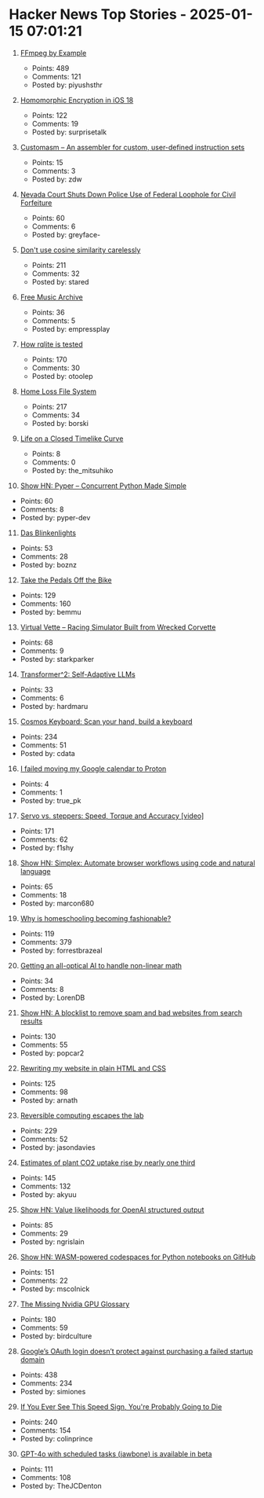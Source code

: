 # Hacker News Top Stories - 2025-01-15 07:01:21

1. [FFmpeg by Example](https://ffmpegbyexample.com/)
   - Points: 489
   - Comments: 121
   - Posted by: piyushsthr

2. [Homomorphic Encryption in iOS 18](https://boehs.org/node/homomorphic-encryption)
   - Points: 122
   - Comments: 19
   - Posted by: surprisetalk

3. [Customasm – An assembler for custom, user-defined instruction sets](https://github.com/hlorenzi/customasm)
   - Points: 15
   - Comments: 3
   - Posted by: zdw

4. [Nevada Court Shuts Down Police Use of Federal Loophole for Civil Forfeiture](https://ij.org/press-release/nevada-court-shuts-down-police-use-of-federal-loophole-for-civil-forfeiture/)
   - Points: 60
   - Comments: 6
   - Posted by: greyface-

5. [Don't use cosine similarity carelessly](https://p.migdal.pl/blog/2025/01/dont-use-cosine-similarity/)
   - Points: 211
   - Comments: 32
   - Posted by: stared

6. [Free Music Archive](https://freemusicarchive.org/home)
   - Points: 36
   - Comments: 5
   - Posted by: empressplay

7. [How rqlite is tested](https://philipotoole.com/how-is-rqlite-tested/)
   - Points: 170
   - Comments: 30
   - Posted by: otoolep

8. [Home Loss File System](https://docs.google.com/spreadsheets/d/1TPeJzW5pa-BiJZjuEa1yGSFs7ZJetbnxf2gjMvv4tkc/edit?usp=sharing)
   - Points: 217
   - Comments: 34
   - Posted by: borski

9. [Life on a Closed Timelike Curve](https://iopscience.iop.org/article/10.1088/1361-6382/ad98df#cqgad98dff1)
   - Points: 8
   - Comments: 0
   - Posted by: the_mitsuhiko

10. [Show HN: Pyper – Concurrent Python Made Simple](https://github.com/pyper-dev/pyper)
   - Points: 60
   - Comments: 8
   - Posted by: pyper-dev

11. [Das Blinkenlights](https://rodyne.com/?p=1674)
   - Points: 53
   - Comments: 28
   - Posted by: boznz

12. [Take the Pedals Off the Bike](https://www.fortressofdoors.com/take-the-pedals-off-the-bike/)
   - Points: 129
   - Comments: 160
   - Posted by: bemmu

13. [Virtual Vette – Racing Simulator Built from Wrecked Corvette](https://www.instructables.com/Virtual-Vette-Racing-Simulator-Built-From-Wrecked-/)
   - Points: 68
   - Comments: 9
   - Posted by: starkparker

14. [Transformer^2: Self-Adaptive LLMs](https://sakana.ai/transformer-squared/)
   - Points: 33
   - Comments: 6
   - Posted by: hardmaru

15. [Cosmos Keyboard: Scan your hand, build a keyboard](https://ryanis.cool/cosmos/)
   - Points: 234
   - Comments: 51
   - Posted by: cdata

16. [I failed moving my Google calendar to Proton](https://shilin.ca/i-tried-moving-my-google-calendar-to-proton-and-failed/)
   - Points: 4
   - Comments: 1
   - Posted by: true_pk

17. [Servo vs. steppers: Speed, Torque and Accuracy [video]](https://www.youtube.com/watch?v=H-nO1F-AO9I)
   - Points: 171
   - Comments: 62
   - Posted by: f1shy

18. [Show HN: Simplex: Automate browser workflows using code and natural language](https://www.simplex.sh/playground)
   - Points: 65
   - Comments: 18
   - Posted by: marcon680

19. [Why is homeschooling becoming fashionable?](https://newsletter.goodtechthings.com/p/why-are-tech-people-suddenly-so-into)
   - Points: 119
   - Comments: 379
   - Posted by: forrestbrazeal

20. [Getting an all-optical AI to handle non-linear math](https://arstechnica.com/science/2025/01/getting-an-all-optical-ai-to-handle-non-linear-math/)
   - Points: 34
   - Comments: 8
   - Posted by: LorenDB

21. [Show HN: A blocklist to remove spam and bad websites from search results](https://github.com/popcar2/BadWebsiteBlocklist)
   - Points: 130
   - Comments: 55
   - Posted by: popcar2

22. [Rewriting my website in plain HTML and CSS](https://www.vijayp.dev/blog/rewrite-plain-html/)
   - Points: 125
   - Comments: 98
   - Posted by: arnath

23. [Reversible computing escapes the lab](https://spectrum.ieee.org/reversible-computing)
   - Points: 229
   - Comments: 52
   - Posted by: jasondavies

24. [Estimates of plant CO2 uptake rise by nearly one third](https://www.ornl.gov/news/plant-co2-uptake-rises-nearly-one-third-new-global-estimates)
   - Points: 145
   - Comments: 132
   - Posted by: akyuu

25. [Show HN: Value likelihoods for OpenAI structured output](https://arena-ai.github.io/structured-logprobs/)
   - Points: 85
   - Comments: 29
   - Posted by: ngrislain

26. [Show HN: WASM-powered codespaces for Python notebooks on GitHub](https://docs.marimo.io/guides/publishing/playground/#open-notebooks-hosted-on-github)
   - Points: 151
   - Comments: 22
   - Posted by: mscolnick

27. [The Missing Nvidia GPU Glossary](https://modal.com/gpu-glossary/readme)
   - Points: 180
   - Comments: 59
   - Posted by: birdculture

28. [Google’s OAuth login doesn’t protect against purchasing a failed startup domain](https://trufflesecurity.com/blog/millions-at-risk-due-to-google-s-oauth-flaw)
   - Points: 438
   - Comments: 234
   - Posted by: simiones

29. [If You Ever See This Speed Sign, You're Probably Going to Die](https://www.theautopian.com/if-you-ever-see-this-speed-sign-youre-probably-going-to-die/)
   - Points: 240
   - Comments: 154
   - Posted by: colinprince

30. [GPT-4o with scheduled tasks (jawbone) is available in beta](https://chatgpt.com/?model=gpt-4o-jawbone)
   - Points: 111
   - Comments: 108
   - Posted by: TheJCDenton


